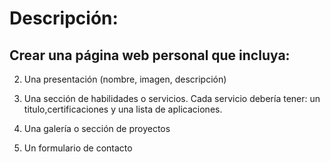 # Descripción:
## Crear una página web personal que incluya:

2. Una presentación (nombre, imagen, descripción)

3. Una sección de habilidades o servicios. Cada servicio debería tener: un titulo,certificaciones y una lista de aplicaciones.

4. Una galería o sección de proyectos

5. Un formulario de contacto